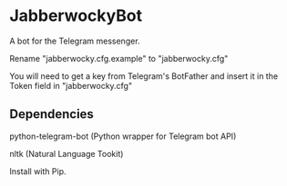 # JabberwockyBot
A bot for the Telegram messenger.

Rename "jabberwocky.cfg.example" to "jabberwocky.cfg"

You will need to get a key from Telegram's BotFather and insert it in the Token field in "jabberwocky.cfg"


## Dependencies
python-telegram-bot (Python wrapper for Telegram bot API)

nltk                (Natural Language Tookit)

Install with Pip.

